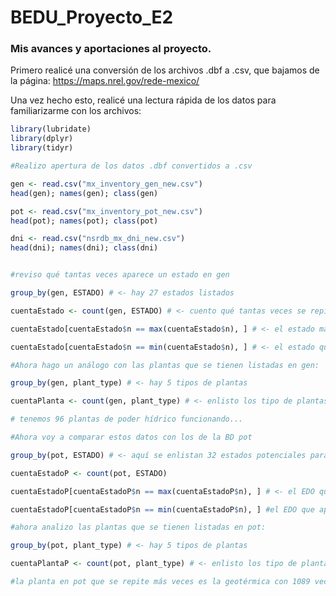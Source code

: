 # BEDU_Proyecto_E2
### Mis avances y aportaciones al proyecto.


Primero realicé una conversión de los archivos .dbf a .csv, que bajamos de la página: https://maps.nrel.gov/rede-mexico/

Una vez hecho esto, realicé una lectura rápida de los datos para familiarizarme con los archivos: 

```R
library(lubridate)
library(dplyr)
library(tidyr)

#Realizo apertura de los datos .dbf convertidos a .csv

gen <- read.csv("mx_inventory_gen_new.csv")
head(gen); names(gen); class(gen)

pot <- read.csv("mx_inventory_pot_new.csv")
head(pot); names(pot); class(pot)

dni <- read.csv("nsrdb_mx_dni_new.csv")
head(dni); names(dni); class(dni)


#reviso qué tantas veces aparece un estado en gen

group_by(gen, ESTADO) # <- hay 27 estados listados

cuentaEstado <- count(gen, ESTADO) # <- cuento qué tantas veces se repite un estado

cuentaEstado[cuentaEstado$n == max(cuentaEstado$n), ] # <- el estado más repetido es Veracruz

cuentaEstado[cuentaEstado$n == min(cuentaEstado$n), ] # <- el estado que menos aparece

#Ahora hago un análogo con las plantas que se tienen listadas en gen: 

group_by(gen, plant_type) # <- hay 5 tipos de plantas

cuentaPlanta <- count(gen, plant_type) # <- enlisto los tipo de plantas

# tenemos 96 plantas de poder hídrico funcionando...

#Ahora voy a comparar estos datos con los de la BD pot

group_by(pot, ESTADO) # <- aquí se enlistan 32 estados potenciales para tener plantas generadoras

cuentaEstadoP <- count(pot, ESTADO)

cuentaEstadoP[cuentaEstadoP$n == max(cuentaEstadoP$n), ] # <- el EDO que aparece más veces es jalísco

cuentaEstadoP[cuentaEstadoP$n == min(cuentaEstadoP$n), ] #el EDO que aparece menos es Tlaxcala

#ahora analizo las plantas que se tienen listadas en pot: 

group_by(pot, plant_type) # <- hay 5 tipos de plantas

cuentaPlantaP <- count(pot, plant_type) # <- enlisto los tipo de plantas

#la planta en pot que se repite más veces es la geotérmica con 1089 veces.
```

